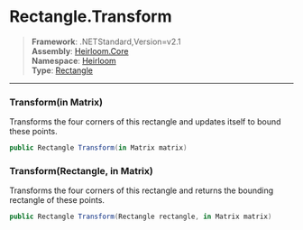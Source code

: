 # Rectangle.Transform

> **Framework**: .NETStandard,Version=v2.1  
> **Assembly**: [Heirloom.Core][0]  
> **Namespace**: [Heirloom][0]  
> **Type**: [Rectangle][1]  

--------------------------------------------------------------------------------

### Transform(in Matrix)

Transforms the four corners of this rectangle and updates itself to bound these points.

```cs
public Rectangle Transform(in Matrix matrix)
```

### Transform(Rectangle, in Matrix)

Transforms the four corners of this rectangle and returns the bounding rectangle of these points.

```cs
public Rectangle Transform(Rectangle rectangle, in Matrix matrix)
```

[0]: ../Heirloom.Core.md
[1]: Heirloom.Rectangle.md
